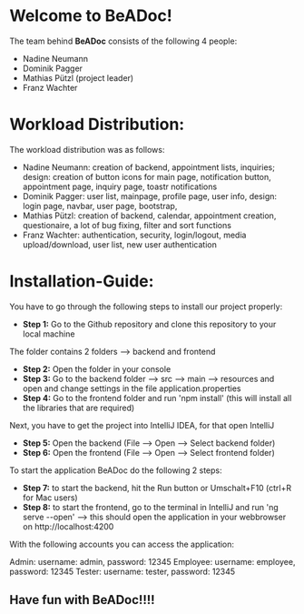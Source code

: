# <h1> Welcome to BeADoc!

The team behind __BeADoc__ consists of the following 4 people:

* Nadine Neumann
* Dominik Pagger
* Mathias Pützl (project leader)
* Franz Wachter

# <h1> Workload Distribution:

The workload distribution was as follows:

* Nadine Neumann: creation of backend, appointment lists, inquiries; design: creation of button icons for main page, 
  notification button, appointment page, inquiry page, toastr notifications
* Dominik Pagger: user list, mainpage, profile page, user info, design: login page, navbar, user page, bootstrap, 
* Mathias Pützl: creation of backend, calendar, appointment creation, questionaire, a lot of bug fixing, filter and sort
  functions
* Franz Wachter: authentication, security, login/logout, media upload/download, user list, new user authentication

# <h1> Installation-Guide:

You have to go through the following steps to install our project properly:

* __Step 1:__ Go to the Github repository and clone this repository to your local machine

The folder contains 2 folders --> backend and frontend
* __Step 2:__ Open the folder in your console
* __Step 3:__ Go to the backend folder --> src --> main --> resources and open and change settings in the 
              file application.properties
* __Step 4:__ Go to the frontend folder and run 'npm install' (this will install all the libraries that are required)

Next, you have to get the project into IntelliJ IDEA, for that open IntelliJ

* __Step 5:__ Open the backend (File --> Open --> Select backend folder)
* __Step 6:__ Open the frontend (File --> Open --> Select frontend folder)

To start the application BeADoc do the following 2 steps:

* __Step 7:__ to start the backend, hit the Run button or Umschalt+F10 (ctrl+R for Mac users)
* __Step 8:__ to start the frontend, go to the terminal in IntelliJ and run 'ng serve --open' --> this should open the
              application in your webbrowser on http://localhost:4200
             
With the following accounts you can access the application:

Admin: username: admin, password: 12345
Employee: username: employee, password: 12345
Tester: username: tester, password: 12345

## Have fun with BeADoc!!!!




